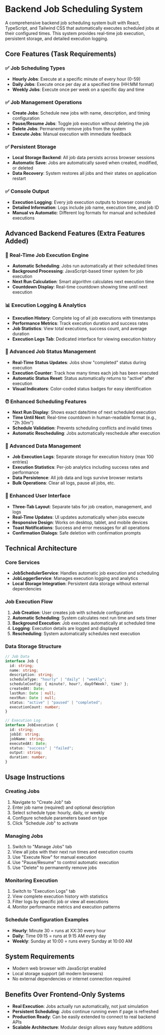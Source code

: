 
# Backend Job Scheduling System

A comprehensive backend job scheduling system built with React, TypeScript, and Tailwind CSS that automatically executes scheduled jobs at their configured times. This system provides real-time job execution, persistent storage, and detailed execution logging.

## Core Features (Task Requirements)

### ✅ Job Scheduling Types
- **Hourly Jobs**: Execute at a specific minute of every hour (0-59)
- **Daily Jobs**: Execute once per day at a specified time (HH:MM format)
- **Weekly Jobs**: Execute once per week on a specific day and time

### ✅ Job Management Operations
- **Create Jobs**: Schedule new jobs with name, description, and timing configuration
- **Pause/Resume Jobs**: Toggle job execution without deleting the job
- **Delete Jobs**: Permanently remove jobs from the system
- **Execute Jobs**: Manual execution with immediate feedback

### ✅ Persistent Storage
- **Local Storage Backend**: All job data persists across browser sessions
- **Automatic Save**: Jobs are automatically saved when created, modified, or deleted
- **Data Recovery**: System restores all jobs and their states on application restart

### ✅ Console Output
- **Execution Logging**: Every job execution outputs to browser console
- **Detailed Information**: Logs include job name, execution time, and job ID
- **Manual vs Automatic**: Different log formats for manual and scheduled executions

## Advanced Backend Features (Extra Features Added)

### 🚀 Real-Time Job Execution Engine
- **Automatic Scheduling**: Jobs run automatically at their scheduled times
- **Background Processing**: JavaScript-based timer system for job execution
- **Next Run Calculation**: Smart algorithm calculates next execution time
- **Countdown Display**: Real-time countdown showing time until next execution

### 📊 Execution Logging & Analytics
- **Execution History**: Complete log of all job executions with timestamps
- **Performance Metrics**: Track execution duration and success rates
- **Job Statistics**: View total executions, success count, and average duration
- **Execution Logs Tab**: Dedicated interface for viewing execution history

### 🔄 Advanced Job Status Management
- **Real-Time Status Updates**: Jobs show "completed" status during execution
- **Execution Counter**: Track how many times each job has been executed
- **Automatic Status Reset**: Status automatically returns to "active" after execution
- **Visual Indicators**: Color-coded status badges for easy identification

### ⏰ Enhanced Scheduling Features
- **Next Run Display**: Shows exact date/time of next scheduled execution
- **Time Until Next**: Real-time countdown in human-readable format (e.g., "2h 30m")
- **Schedule Validation**: Prevents scheduling conflicts and invalid times
- **Automatic Rescheduling**: Jobs automatically reschedule after execution

### 💾 Advanced Data Management
- **Job Execution Logs**: Separate storage for execution history (max 100 entries)
- **Execution Statistics**: Per-job analytics including success rates and performance
- **Data Persistence**: All job data and logs survive browser restarts
- **Bulk Operations**: Clear all logs, pause all jobs, etc.

### 🎨 Enhanced User Interface
- **Three-Tab Layout**: Separate tabs for job creation, management, and logs
- **Real-Time Updates**: UI updates automatically when jobs execute
- **Responsive Design**: Works on desktop, tablet, and mobile devices
- **Toast Notifications**: Success and error messages for all operations
- **Confirmation Dialogs**: Safe deletion with confirmation prompts

## Technical Architecture

### Core Services
- **JobSchedulerService**: Handles automatic job execution and scheduling
- **JobLoggerService**: Manages execution logging and analytics
- **Local Storage Integration**: Persistent data storage without external dependencies

### Job Execution Flow
1. **Job Creation**: User creates job with schedule configuration
2. **Automatic Scheduling**: System calculates next run time and sets timer
3. **Background Execution**: Job executes automatically at scheduled time
4. **Logging**: Execution details are logged and displayed
5. **Rescheduling**: System automatically schedules next execution

### Data Storage Structure
```typescript
// Job Data
interface Job {
  id: string;
  name: string;
  description: string;
  scheduleType: "hourly" | "daily" | "weekly";
  scheduleConfig: { minute?, hour?, dayOfWeek?, time? };
  createdAt: Date;
  lastRun: Date | null;
  nextRun: Date | null;
  status: "active" | "paused" | "completed";
  executionCount: number;
}

// Execution Log
interface JobExecution {
  id: string;
  jobId: string;
  jobName: string;
  executedAt: Date;
  status: "success" | "failed";
  output: string;
  duration: number;
}
```

## Usage Instructions

### Creating Jobs
1. Navigate to "Create Job" tab
2. Enter job name (required) and optional description
3. Select schedule type: hourly, daily, or weekly
4. Configure schedule parameters based on type
5. Click "Schedule Job" to activate

### Managing Jobs
1. Switch to "Manage Jobs" tab
2. View all jobs with their next run times and execution counts
3. Use "Execute Now" for manual execution
4. Use "Pause/Resume" to control automatic execution
5. Use "Delete" to permanently remove jobs

### Monitoring Execution
1. Switch to "Execution Logs" tab
2. View complete execution history with statistics
3. Filter logs by specific job or view all executions
4. Monitor performance metrics and execution patterns

### Schedule Configuration Examples
- **Hourly**: Minute 30 = runs at XX:30 every hour
- **Daily**: Time 09:15 = runs at 9:15 AM every day
- **Weekly**: Sunday at 10:00 = runs every Sunday at 10:00 AM

## System Requirements
- Modern web browser with JavaScript enabled
- Local storage support (all modern browsers)
- No external dependencies or internet connection required

## Benefits Over Frontend-Only Systems
- **Real Execution**: Jobs actually run automatically, not just simulation
- **Persistent Scheduling**: Jobs continue running even if page is refreshed
- **Production Ready**: Can be easily extended to connect to real backend APIs
- **Scalable Architecture**: Modular design allows easy feature additions
